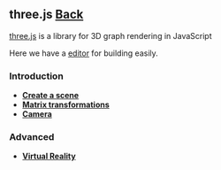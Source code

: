 ## three.js [Back](./../webgl.md)

[three.js](http://threejs.org/) is a library for 3D graph rendering in JavaScript

Here we have a [editor](http://threejs.org/editor/) for building easily.

### Introduction

- [**Create a scene**](./create_a_scene/create_a_scene.md)
- [**Matrix transformations**](./matrix_transformations/matrix_transformations.md)
- [**Camera**](./camera/camera.md)

### Advanced

- [**Virtual Reality**](./VR/VR.md)
